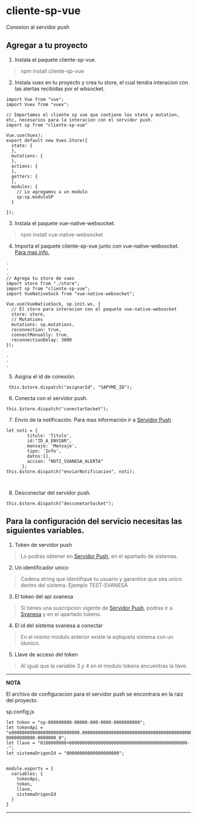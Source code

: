 # cliente-sp-vue
Conexion al servidor push

## Agregar a tu proyecto

1. Instala el paquete cliente-sp-vue.
 > npm install cliente-sp-vue

2.  Instala vuex en tu proyecto y crea tu store, el cual tendra interacion con las alertas recibidas por el wbsocket.

```
import Vue from "vue";
import Vuex from "vuex";

// Importamos el cliente sp vue que contiene los state y mutation, etc, necesarios para la interacion con el servidor push.
import sp from "cliente-sp-vue"

Vue.use(Vuex);
export default new Vuex.Store({
  state: {
  },
  mutations: {
  },
  actions: {
  },
  getters: {
  },
  modules: {
    // Lo agregamos a un modulo
    sp:sp.moduloSP
  }
  
});

```

3. Instala el paquete vue-native-websocket.
 > npm install vue-native-websocket

4. Importa  el paquete cliente-sp-vue junto con vue-native-websocket. [Para mas info.](https://www.npmjs.com/package/vue-native-websocket)


```
.
.
.
// Agrega tu store de vuex
import store from "./store";
import sp from "cliente-sp-vue";
import VueNativeSock from "vue-native-websocket";

Vue.use(VueNativeSock, sp.init.ws, {
  // El store para interacion con el paquete vue-native-websocket
  store: store,
  // Mutations 
  mutations: sp.mutations,
  reconnection: true,
  connectManually: true,
  reconnectionDelay: 3000
});

.
.
.
```

5. Asigna el id de conexión.
```
 this.$store.dispatch("asignarId", "SAPYME_ID");
```

6. Conecta con el servidor push.

```
this.$store.dispatch("conectarSocket");
```

7. Envio de la notificación.  Para mas información ir a [Servidor Push](https://servidorpush.svanesa.online/#/Guia)

```
let noti = {        
        titulo: 'Titulo',
        id:"ID_A_ENVIAR",
        mensaje: 'Mensaje',
        tipo: 'Info',
        datos:[],
        accion: "NOTI_SVANESA_ALERTA"
      };
this.$store.dispatch("enviarNotificacion", noti);

 
```


8. Desconectar del servidor push.

```
this.$store.dispatch("desconetarSocket");

```


## Para la configuración del servicio necesitas las siguientes variables.
1. Token de servidor push

> Lo podras obtener en [Servidor Push](https://servidorpush.svanesa.online), en el apartado de sistemas.

2. Un identificador unico

> Cadena string que identifique tu usuario y garantice que sea unico dentro del sistema. Ejemplo TEST-SVANESA

3. El token del api svanesa

> Si tienes una suscripcion vigente de [Servidor Push](https://servidorpush.svanesa.online),  podras ir a [Svanesa](https://svanesa.online/) y en el apartado tokens.

4. El id del sistema svanesa a conectar

> En el mismo modulo anterior existe la eqtiqueta sistema con un idunico.

5. Llave de acceso del token

> Al igual que la variable 3 y 4 en el modulo tokens encuentras la llave.

---
**NOTA**

El archivo de configuracion para el servidor push se encontrara en la raiz del proyecto.

sp.config.js

```
let token = "sp-000000000-00000-000-0000-0000000000";
let tokenApi = "e00000000000000000000000000.000000000000000000000000000000000000000000000000000000000000000000.000000000-00000000000-0000000_0";
let llave = "0100000000+000000000000000000000000000000000000000000000--";
let sistemaOrigenId = "00000000000000000000";


module.exports = {
  variables: {
    tokenApi,
    token,
    llave,
    sistemaOrigenId
  }
}

```





---